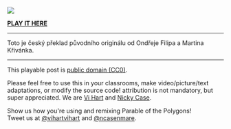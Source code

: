 ![](http://i.imgur.com/NcsRW1q.png)

**[PLAY IT HERE](http://ncase.me/polygons)**

---

Toto je český překlad původního originálu od Ondřeje Filipa a Martina Křivánka.

---


This playable post is [public domain (CC0)](http://creativecommons.org/publicdomain/zero/1.0).
			
Please feel free to use this in your classrooms,
make video/picture/text adaptations,
or modify the source code!
attribution is not mandatory, but super appreciated.
We are [Vi Hart](http://vihart.com/) and [Nicky Case](http://ncase.me/).
		
Show us how you're using and remixing Parable of the Polygons!    
Tweet us at
[@vihartvihart](https://twitter.com/vihartvihart) and
[@ncasenmare](https://twitter.com/ncasenmare).
